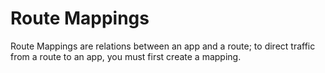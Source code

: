 # Route Mappings

Route Mappings are relations between an app and a route; to direct traffic from a route to an app, you must first create a mapping.
